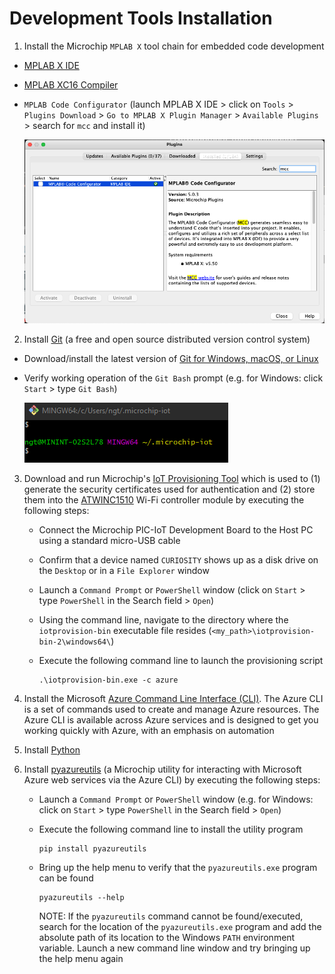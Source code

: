 # Development Tools Installation

1. Install the Microchip `MPLAB X` tool chain for embedded code development

- [MPLAB X IDE](https://www.microchip.com/mplab/mplab-x-ide)

- [MPLAB XC16 Compiler](https://www.microchip.com/en-us/development-tools-tools-and-software/mplab-xc-compilers#tabs)

- `MPLAB Code Configurator` (launch MPLAB X IDE &gt; click on `Tools` &gt; `Plugins Download` &gt; `Go to MPLAB X Plugin Manager` &gt; `Available Plugins` &gt; search for `mcc` and install it)

    <img src=".//media/image10.png"/>

2. Install [Git](https://git-scm.com) (a free and open source distributed version control system)

- Download/install the latest version of [Git for Windows, macOS, or Linux](https://git-scm.com/downloads)

- Verify working operation of the `Git Bash` prompt (e.g. for Windows: click `Start` > type `Git Bash`)

    <img src=".//media/image15.png"/>

3. Download and run Microchip's [IoT Provisioning Tool](https://github.com/microchip-pic-avr-tools/iotprovision-bin/releases/latest) which is used to (1) generate the security certificates used for authentication and (2) store them into the [ATWINC1510](https://www.microchip.com/en-us/product/ATWINC1510) Wi-Fi controller module by executing the following steps:

   - Connect the Microchip PIC-IoT Development Board to the Host PC using a standard micro-USB cable
   - Confirm that a device named `CURIOSITY` shows up as a disk drive on the `Desktop` or in a `File Explorer` window
   - Launch a `Command Prompt` or `PowerShell` window (click on `Start` > type `PowerShell` in the Search field > `Open`)
   - Using the command line, navigate to the directory where the `iotprovision-bin` executable file resides (`<my_path>\iotprovision-bin-2\windows64\`)
   - Execute the following command line to launch the provisioning script

        ```shell
        .\iotprovision-bin.exe -c azure
        ```

4. Install the Microsoft [Azure Command Line Interface (CLI)](https://docs.microsoft.com/en-us/cli/azure/?view=azure-cli-latest). The Azure CLI is a set of commands used to create and manage Azure resources. The Azure CLI is available across Azure services and is designed to get you working quickly with Azure, with an emphasis on automation

5. Install [Python](https://www.python.org)

6. Install [pyazureutils](https://pypi.org/project/pyazureutils/) (a Microchip utility for interacting with Microsoft Azure web services via the Azure CLI) by executing the following steps:

   - Launch a `Command Prompt` or `PowerShell` window (e.g. for Windows: click on `Start` > type `PowerShell` in the Search field > `Open`)
   - Execute the following command line to install the utility program

        ```shell
        pip install pyazureutils
        ```
   - Bring up the help menu to verify that the `pyazureutils.exe` program can be found
 
        ```shell
        pyazureutils --help
        ```

        NOTE: If the `pyazureutils` command cannot be found/executed, search for the location of the `pyazureutils.exe` program and add the absolute path of its location to the Windows `PATH` environment variable. Launch a new command line window and try bringing up the help menu again

